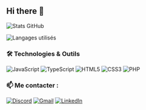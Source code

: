 ## Hi there 👋

![Stats GitHub](https://github-readme-stats.vercel.app/api?username=Mattbrn0&show_icons=true&theme=dark)

![Langages utilisés](https://github-readme-stats.vercel.app/api/top-langs/?username=Mattbrn0&layout=compact&langs_count=6&theme=dark)

### 🛠️ Technologies & Outils

![JavaScript](https://img.shields.io/badge/-JavaScript-F7DF1E?logo=javascript&logoColor=black&style=flat)
![TypeScript](https://img.shields.io/badge/-TypeScript-3178C6?logo=typescript&logoColor=white&style=flat)
![HTML5](https://img.shields.io/badge/-HTML5-E34F26?logo=html5&logoColor=white&style=flat)
![CSS3](https://img.shields.io/badge/-CSS3-1572B6?logo=css3&logoColor=white&style=flat)
![PHP](https://img.shields.io/badge/-PHP-777BB4?logo=php&logoColor=white&style=flat)

### 📫 Me contacter :

[![Discord](https://img.shields.io/badge/Discord-5865F2?logo=discord&logoColor=white)](https://discords.com/bio/p/matttbrn)
[![Gmail](https://img.shields.io/badge/Gmail-D14836?logo=gmail&logoColor=white)](mailto:mbricman3@gmail.com)
[![LinkedIn](https://img.shields.io/badge/LinkedIn-0077B5?logo=linkedin&logoColor=white)]([https://linkedin.com/in/tonprofil](https://www.linkedin.com/in/mathis-bricman-860a4a250/))
